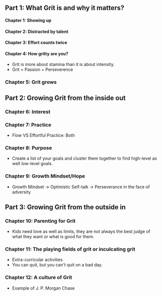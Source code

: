 ## Part 1: What Grit is and why it matters?
#### Chapter 1: Showing up

#### Chapter 2: Distracted by talent

#### Chapter 3: Effort counts twice

#### Chapter 4: How gritty are you?
- Grit is more about stamina than it is about intensity.
- Grit = Passion + Perseverence

### Chapter 5: Grit grows

## Part 2: Growing Grit from the inside out
### Chapter 6: Interest

### Chapter 7: Practice
- Flow VS Effortful Practice: Both

### Chapter 8: Purpose
- Create a list of your goals and cluster them together to find high-level as well low-level goals.
### Chapter 9: Growth Mindset/Hope
- Growth Mindset -> Optimistic Self-talk -> Perseverance in the face of adversity

## Part 3: Growing Grit from the outside in
### Chapter 10: Parenting for Grit
- Kids need love as well as limits, they are not always the best judge of what they want or what is good for them.

### Chapter 11: The playing fields of grit or inculcating grit
- Extra-curricular activities
- You can quit, but you can't quit on a bad day.

### Chapter 12: A culture of Grit
- Example of J. P. Morgan Chase
